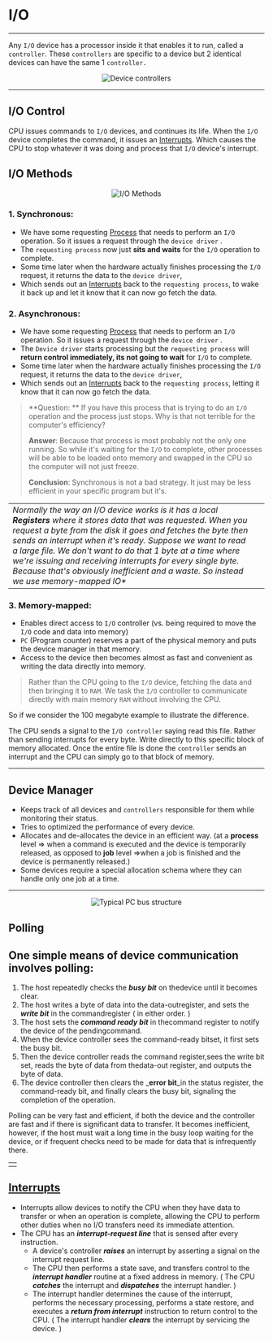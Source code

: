# I/O
<hr>

Any `I/O` device has a processor inside it that enables it to run, called a `controller`. These `controllers` are specific to a device but 2 identical devices can have the same 1 `controller.`
 

<p align="center">
	<img src="https://www.cs.uic.edu/~jbell/CourseNotes/OperatingSystems/images/Chapter13/13_06_Kernel_IO_Structure.jpg"
 alt="Device controllers">
</p>

<hr>

## I/O Control
CPU issues commands to `I/O` devices, and continues its life. When the  `I/O` device completes the command, it issues an [Interrupts](Interrupts.md). Which causes the CPU to stop whatever it was doing and process that  `I/O` device's interrupt.

## I/O Methods
<p align="center">
	<img src="https://i.imgur.com/QLQXOO1.png" alt="I/O Methods">
</p>

### 1. Synchronous:
- We have some requesting [Process](Process.md) that needs to perform an `I/O` operation. So it issues a request through the `device driver` .
- The `requesting process` now just **sits and waits** for the `I/O` operation to complete.
- Some time later when the hardware actually finishes processing the `I/O` request, it returns the data to the `device driver`,
- Which sends out an [Interrupts](Interrupts.md) back to the `requesting process`, to wake it back up and let it know that it can now go fetch the data.
### 2. Asynchronous:
- We have some requesting [Process](Process.md) that needs to perform an `I/O` operation. So it issues a request through the `device driver` .
- The `Device driver` starts processing but the `requesting process` will **return control immediately, its not going to wait** for `I/O` to complete.
- Some time later when the hardware actually finishes processing the `I/O` request, it returns the data to the `device driver`,
- Which sends out an [Interrupts](Interrupts.md) back to the `requesting process`, letting it know that it can now go fetch the data.

> **Question: ** If you have this process that is trying to do an `I/O` operation and the process just stops. Why is that not terrible for the computer's efficiency?
> 
> **Answer**: Because that process is most probably not the only one running. So while it's waiting for the `I/O` to complete, other processes will be able to be loaded onto memory and swapped in the CPU so the computer will not just freeze.
> 
> **Conclusion**: Synchronous is not a bad strategy. It just may be less efficient in your specific program but it's.

<table><tr><td>
<i>Normally the way an I/O device works is it has a local <b>Registers</b> where it stores data that was requested. When you request a byte from the disk it goes and fetches the byte then sends an interrupt when it's ready. Suppose we want to read a large file. We don't want to do that 1 byte at a time where we're issuing and receiving interrupts for every single byte. Because that's obviously inefficient and a waste. So instead we use memory-mapped IO*</i><td></tr></table>

### 3. Memory-mapped:
- Enables direct access to `I/O` controller (vs. being required to move the `I/O` code and data into memory)
- `PC` (Program counter) reserves a part of the physical memory and puts the device manager in that memory.
- Access to the device then becomes almost as fast and convenient as writing the data directly into memory.

>Rather than the CPU going to the `I/O` device, fetching the data and then bringing it to `RAM`. We task the `I/O` controller to communicate directly with main memory `RAM` without involving the CPU.

So if we consider the 100 megabyte example to illustrate the difference.

The CPU sends a signal to the `I/O controller` saying read this file. Rather than sending interrupts for every byte. Write directly to this specific block of memory allocated. Once the entire file is done the `controller` sends an interrupt and the CPU can simply go to that block of memory.
<hr>

## Device Manager
- Keeps track of all devices and `controllers` responsible for them while monitoring their status.
- Tries to optimized the performance of every device.
- Allocates and de-allocates the device in an efficient way. (at a
 **process** level => when a command is executed and the device is temporarily released, as opposed to
 **job** level =>when a job is finished and the device is permanently released.)
- Some devices require a special allocation schema where they can handle only one job at a time.
<hr>

<p align="center">
	<img src="https://www.cs.uic.edu/~jbell/CourseNotes/OperatingSystems/images/Chapter13/13_01_TypicalBus.jpg"
 alt="Typical PC bus structure">
</p>

## Polling

## One simple means of device communication involves polling:

1.  The host repeatedly checks the _**busy bit**_ on thedevice until it becomes clear.
2.  The host writes a byte of data into the data-outregister, and sets the _**write bit**_ in the commandregister ( in either order. )
3.  The host sets the _**command ready bit**_ in thecommand register to notify the device of the pendingcommand.
4.  When the device controller sees the command-ready bitset, it first sets the busy bit.
5.  Then the device controller reads the command register,sees the write bit set, reads the byte of data from thedata-out register, and outputs the byte of data.
6.  The device controller then clears the _**error bit**_in the status register, the command-ready bit, and finally clears the busy bit, signaling the completion of the operation.

<table><td><tr>
Polling can be very fast and efficient, if both the device and the controller are fast and if there is significant data to transfer. It becomes inefficient, however, if the host must wait a long time in the busy loop waiting for the device, or if frequent checks need to be made for data that is infrequently there.
</td></tr></table>

## [Interrupts](Interrupts.md)
-   Interrupts allow devices to notify the CPU when they have data to transfer or when an operation is complete, allowing the CPU to perform other duties when no I/O transfers need its immediate attention.
-   The CPU has an _**interrupt-request line**_ that is sensed after every instruction.
    -   A device's controller _**raises**_ an interrupt by asserting a signal on the interrupt request line.
    -   The CPU then performs a state save, and transfers control to the _**interrupt handler**_ routine at a fixed address in memory. ( The CPU _**catches**_ the interrupt and _**dispatches**_ the interrupt handler. )
    -   The interrupt handler determines the cause of the interrupt, performs the necessary processing, performs a state restore, and executes a _**return from interrupt**_ instruction to return control to the CPU. ( The interrupt handler _**clears**_ the interrupt by servicing the device. )
